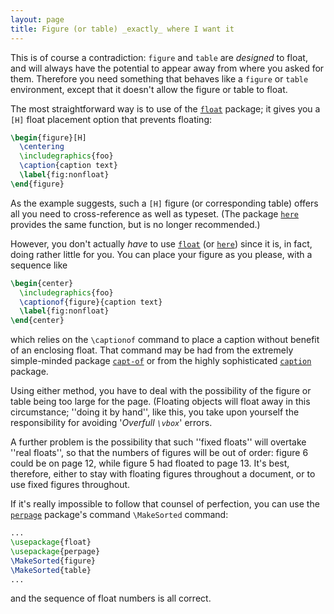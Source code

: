 ```yaml
---
layout: page
title: Figure (or table) _exactly_ where I want it
---
```


This is of course a contradiction: `figure` and
`table` are _designed_ to float, and will always have
the potential to appear away from where you asked for them.  Therefore
you need something that behaves like a `figure` or
`table` environment, except that it doesn't allow the
figure or table to float.

The most straightforward way is to use of the [`float`](http://ctan.org/pkg/float) package;
it gives you a `[H]` float placement option that prevents
floating:
```latex
\begin{figure}[H]
  \centering
  \includegraphics{foo}
  \caption{caption text}
  \label{fig:nonfloat}
\end{figure}
```
As the example suggests, such a `[H]` figure (or
corresponding table) offers all you need to cross-reference as well
as typeset.  (The package [`here`](http://ctan.org/pkg/here) provides the same function,
but is no longer recommended.)

However, you don't actually _have_ to use [`float`](http://ctan.org/pkg/float) (or
[`here`](http://ctan.org/pkg/here)) since it is, in fact, doing rather little for you.
You can place your figure as you please, with a sequence like
```latex
\begin{center}
  \includegraphics{foo}
  \captionof{figure}{caption text}
  \label{fig:nonfloat}
\end{center}
```
which relies on the `\captionof` command to place a caption without
benefit of an enclosing float.  That command may be had from the extremely
simple-minded package [`capt-of`](http://ctan.org/pkg/capt-of) or from the highly
sophisticated [`caption`](http://ctan.org/pkg/caption) package.

Using either method, you have to deal with the possibility of the
figure or table being too large for the page.  (Floating objects will
float away in this circumstance; ''doing it by hand'', like this, you
take upon yourself the responsibility for avoiding 
'_Overfull `\vbox`_' errors.

A further problem is the possibility that such ''fixed floats'' will
overtake ''real floats'', so that the numbers of figures will be out
of order: figure 6 could be on page 12, while figure 5 had floated to
page 13.  It's best, therefore, either to stay with floating figures
throughout a document, or to use fixed figures throughout.

If it's really impossible to follow that counsel of perfection, you
can use the [`perpage`](http://ctan.org/pkg/perpage) package's command `\MakeSorted`
command:
```latex
...
\usepackage{float}
\usepackage{perpage}
\MakeSorted{figure}
\MakeSorted{table}
...
```
and the sequence of float numbers is all correct.

